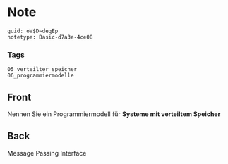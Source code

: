 # Note
```
guid: oV$D~deqEp
notetype: Basic-d7a3e-4ce08
```

### Tags
```
05_verteilter_speicher
06_programmiermodelle
```

## Front
Nennen Sie ein Programmiermodell für <b>Systeme mit verteiltem
Speicher</b>

## Back
Message Passing Interface
